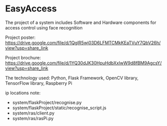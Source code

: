 # EasyAccess
The project of a system includes Software and Hardware components for access control using face recognition

Project poster: https://drive.google.com/file/d/1QglR5wj03D6LFMTCMkKEaTVuY7QbV26h/view?usp=share_link

Project brochure: https://drive.google.com/file/d/1YQ30dJK30HpuHdbXxlwW9d8fBM9AgcsY/view?usp=share_link

The technology used: Python, Flask Framework, OpenCV library, TensorFlow library, Raspberry Pi 

ip locations note:
+ system/flaskProject/recognise.py
+ system/flaskProject/static/recognise_script.js
+ system/ras/client.py
+ system/ras/rasPi.py
